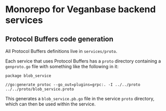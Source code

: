 # Monorepo for Veganbase backend services

## Protocol Buffers code generation

All Protocol Buffers definitions live in `services/proto`.

Each service that uses Protocol Buffers has a `proto` directory
containing a `genproto.go` file with something like the following in
it:

```
package blob_service

//go:generate protoc --go_out=plugins=grpc:. -I ../../proto ../../proto/blob_service.proto
```

This generates a `blob_service.pb.go` file in the service `proto`
directory, which can then be used within the service.
